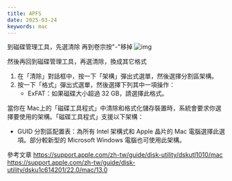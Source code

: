 ```yaml
---
title: APFS
date: 2025-03-24
keywords: mac
---
```

到磁碟管理工具，先選清除
再到卷宗按"-"移掉
![img]({{site.imgurl}}/mac/apfs1.png)

然後再回到磁碟管理工具，再選清除，換成其它格式

1. 在「清除」對話框中，按一下「架構」彈出式選單，然後選擇分割區架構。
2. 按一下「格式」彈出式選單，然後選擇下列其中一項操作：
	- ExFAT：如果磁碟大小超過 32 GB，請選擇此格式。

當你在 Mac上的「磁碟工具程式」中清除和格式化儲存裝置時，系統會要求你選擇要使用的架構。「磁碟工具程式」支援以下架構：
- GUID 分割區配置表：為所有 Intel 架構式和 Apple 晶片的 Mac 電腦選擇此選項。部分較新型的 Microsoft Windows 電腦也可使用此架構。


參考文章
<https://support.apple.com/zh-tw/guide/disk-utility/dskutl1010/mac>
<https://support.apple.com/zh-tw/guide/disk-utility/dsku1c614201/22.0/mac/13.0>
